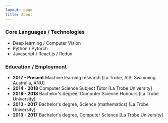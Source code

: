 ```yaml
---
layout: page
title: About
---
```


### Core Languages / Technologies
- Deep learning / Computer Vision
- Python / Pytorch
- Javascript / React.js / Redux

### Education / Employment

- __2017 - Present__ Machine learning research [La Trobe, AIS, Swimming Australia, ANU]
- __2014 - 2018__ Computer Science Subject Tutor  [La Trobe University]
- __2018 - 2018__ Bachelor's degree, Computer Science Honours [La Trobe University]
- __2013 - 2017__ Bachelor's degree, Science (mathematics) [La Trobe University]
- __2013 - 2017__ Bachelor's degree, Computer Science [La Trobe University]
